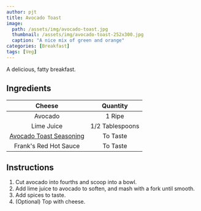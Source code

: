 ```yaml
---
author: pjt
title: Avocado Toast
image:
  path: /assets/img/avocado-toast.jpg
  thumbnail: /assets/img/avocado-toast-252x300.jpg
  caption: "A nice mix of green and orange"
categories: [Breakfast]
tags: [Veg]
---
```


A delicious, fatty breakfast.

## Ingredients

| Cheese | Quantity |
|:-:|:-:|
| Avocado | 1 Ripe |
| Lime Juice | 1/2 Tablespoons |
| [Avocado Toast Seasoning](avocado-toast-seasoning.md) | To Taste |
| Frank's Red Hot Sauce | To Taste |

## Instructions

1. Cut avocado into fourths and scoop into a bowl.
2. Add lime juice to avocado to soften, and mash with a fork until smooth.
3. Add spices to taste.
4. (Optional) Top with cheese.

